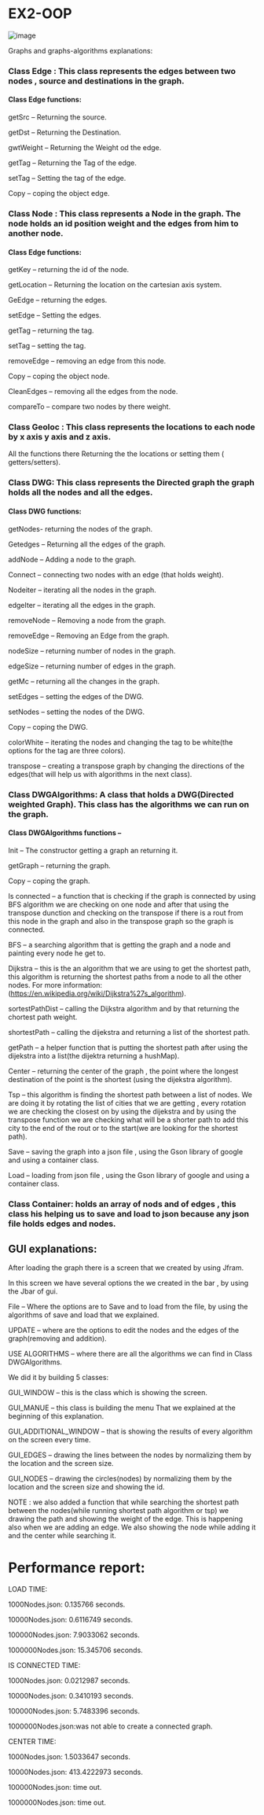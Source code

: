 # EX2-OOP

![image](https://user-images.githubusercontent.com/79406881/145828030-6db858d6-f8ed-4651-af15-2d8ca2f1e1bc.png)

Graphs and graphs-algorithms explanations:

### Class Edge : This class represents the edges between two nodes , source and destinations in the graph.

#### Class Edge functions:

getSrc – Returning the source.

getDst – Returning the Destination.

gwtWeight – Returning the Weight od the edge.

getTag – Returning the Tag of the edge.

setTag – Setting the tag of the edge.

Copy – coping the object edge.

### Class Node : This class represents a Node in the graph. The node holds an id position weight and the edges from him to another node.

#### Class Edge functions:

getKey – returning the id of the node.

getLocation – Returning the location on the cartesian axis system.

GeEdge – returning the edges.

setEdge – Setting the edges.

getTag – returning the tag.

setTag – setting the tag.

removeEdge – removing an edge from this node.

Copy – coping the object node.

CleanEdges – removing all the edges from the node.

compareTo – compare two nodes by there weight.

### Class Geoloc : This class represents the locations to each node by x axis y axis and z axis.

All the functions there Returning the the locations or setting them ( getters/setters).

### Class DWG: This class represents the Directed graph the graph holds all the nodes and all the edges.

#### Class DWG functions:

getNodes- returning the nodes of the graph.

Getedges – Returning all the edges of the graph.

addNode – Adding a node to the graph.

Connect – connecting two nodes with an edge (that holds weight).

Nodeiter – iterating all the nodes in the graph.

edgeIter – iterating all the edges in the graph.

removeNode – Removing a node from the graph.

removeEdge – Removing an Edge from the graph.

nodeSize – returning number of nodes in the graph.

edgeSize – returning number of edges in the graph.

getMc – returning all the changes in the graph.

setEdges – setting the edges of the DWG.

setNodes – setting the nodes of the DWG.

Copy – coping the DWG.

colorWhite – iterating the nodes and changing the tag to be white(the options for the tag are three colors).

transpose – creating a transpose graph by changing the directions of the edges(that will help us with algorithms in the next class).

### Class DWGAlgorithms: A class that holds a DWG(Directed weighted Graph). This class has the algorithms we can run on the graph.

#### Class DWGAlgorithms functions –

Init – The constructor getting a graph an returning it.

getGraph – returning the graph.

Copy – coping the graph.

Is connected – a function that is checking if the graph is connected by using BFS algorithm we are checking on one node and after that using the transpose dunction and checking on the transpose if there is a rout from this node in the graph and also in the transpose graph so the graph is connected.

BFS – a searching algorithm that is getting the graph and a node and painting every node he get to.

Dijkstra – this is the an algorithm that we are using to get the shortest path, this algorithm is returning the shortest paths from a node to all the other nodes. For more information: (https://en.wikipedia.org/wiki/Dijkstra%27s_algorithm).

sortestPathDist – calling the Dijkstra algorithm and by that returning the chortest path weight.

shortestPath – calling the dijekstra and returning a list of the shortest path.

getPath – a helper function that is putting the shortest path after using the dijekstra into a list(the dijektra returning a hushMap).

Center – returning the center of the graph , the point where the longest destination of the point is the shortest (using the dijekstra algorithm).

Tsp – this algorithm is finding the shortest path between a list of nodes. We are doing it by rotating the list of cities that we are getting , every rotation we are checking the closest on by using the dijekstra and by using the transpose function we are checking what will be a shorter path to add this city to the end of the rout or to the start(we are looking for the shortest path).

Save – saving the graph into a json file , using the Gson library of google and using a container class.

Load – loading from json file , using the Gson library of google and using a container class.

### Class Container: holds an array of nods and of edges , this class his helping us to save and load to json because any json file holds edges and nodes.

## GUI explanations:

After loading the graph there is a screen that we created by using Jfram.

In this screen we have several options the we created in the bar , by using the Jbar of gui.

File – Where the options are to Save and to load from the file, by using the algorithms of save and load that we explained.

UPDATE – where are the options to edit the nodes and the edges of the graph(removing and addition).

USE ALGORITHMS – where there are all the algorithms we can find in Class DWGAlgorithms.

We did it by building 5 classes:

GUI\_WINDOW – this is the class which is showing the screen.

GUI\_MANUE – this class is building the menu That we explained at the beginning of this explanation.

GUI\_ADDITIONAL\_WINDOW – that is showing the results of every algorithm on the screen every time.

GUI\_EDGES – drawing the lines between the nodes by normalizing them by the location and the screen size.

GUI\_NODES – drawing the circles(nodes) by normalizing them by the location and the screen size and showing the id.

NOTE : we also added a function that while searching the shortest path between the nodes(while running shortest path algorithm or tsp) we drawing the path and showing the weight of the edge. This is happening also when we are adding an edge. We also showing the node while adding it and the center while searching it.


# Performance report:

LOAD TIME:

1000Nodes.json: 0.135766 seconds.

10000Nodes.json: 0.6116749 seconds.

100000Nodes.json: 7.9033062 seconds.

1000000Nodes.json: 15.345706 seconds.

IS CONNECTED TIME:

1000Nodes.json: 0.0212987 seconds.

10000Nodes.json: 0.3410193 seconds.

100000Nodes.json: 5.7483396 seconds.

1000000Nodes.json:was not able to create a connected graph.

CENTER TIME:

1000Nodes.json: 1.5033647 seconds.

10000Nodes.json: 413.4222973 seconds.

100000Nodes.json: time out.

1000000Nodes.json: time out.

